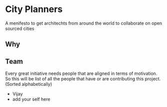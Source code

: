 # City Planners
A menifesto to get architechts from around the world to collaborate on open sourced cities

## Why

## Team

Every great initiative needs people that are aligned in terms of motivation. So this will be list of all the people that have or are contributing this project. (Sorted alphabetically)

* Vijay
* add your self here
